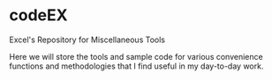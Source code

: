 # codeEX
Excel's Repository for Miscellaneous Tools

Here we will store the tools and sample code for various convenience functions and methodologies that I find useful in my day-to-day work. 
